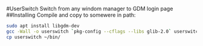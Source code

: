 #UserSwitch
Switch from any windom manager to GDM login page
##Installing
Compile and copy to somewere in path:
```sh
sudo apt install libgdm-dev
gcc -Wall -o userswitch `pkg-config --cflags --libs glib-2.0` userswitch.c -lgdm -lglib-2.0 -lgio-2.0
cp userswitch ~/bin/
```
